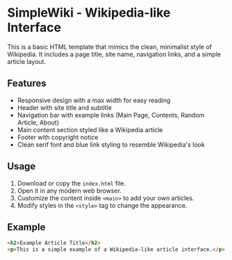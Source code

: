 # SimpleWiki - Wikipedia-like Interface

This is a basic HTML template that mimics the clean, minimalist style of Wikipedia. It includes a page title, site name, navigation links, and a simple article layout.

## Features

- Responsive design with a max width for easy reading
- Header with site title and subtitle
- Navigation bar with example links (Main Page, Contents, Random Article, About)
- Main content section styled like a Wikipedia article
- Footer with copyright notice
- Clean serif font and blue link styling to resemble Wikipedia's look

## Usage

1. Download or copy the `index.html` file.
2. Open it in any modern web browser.
3. Customize the content inside `<main>` to add your own articles.
4. Modify styles in the `<style>` tag to change the appearance.

## Example

```html
<h2>Example Article Title</h2>
<p>This is a simple example of a Wikipedia-like article interface.</p>
